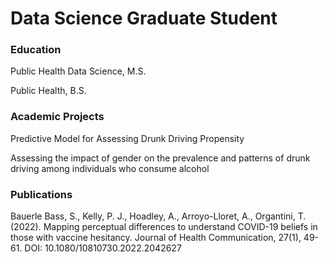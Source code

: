# Data Science Graduate Student

### Education 
Public Health Data Science, M.S.

Public Health, B.S.

### Academic Projects
Predictive Model for Assessing Drunk Driving Propensity

Assessing the impact of gender on the prevalence and patterns of drunk driving among individuals who consume alcohol

### Publications
Bauerle Bass, S., Kelly, P. J., Hoadley, A., Arroyo-Lloret, A., Organtini, T. (2022). Mapping perceptual differences to understand COVID-19 beliefs in those with vaccine hesitancy. Journal of Health Communication, 27(1), 49-61. DOI: 10.1080/10810730.2022.2042627



